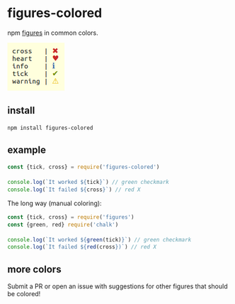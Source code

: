 # figures-colored

npm [figures](https://www.npmjs.com/package/figures) in common colors.

![figures-colored](https://raw.githubusercontent.com/m59peacemaker/node-figures-colored/master/figures-colored.jpg)

## install

```sh
npm install figures-colored
```

## example

```js
const {tick, cross} = require('figures-colored')

console.log(`It worked ${tick}`) // green checkmark
console.log(`It failed ${cross}`) // red X
```

The long way (manual coloring):

```js
const {tick, cross} = require('figures')
const {green, red} require('chalk')

console.log(`It worked ${green(tick)}`) // green checkmark
console.log(`It failed ${red(cross})`) // red X
```

## more colors

Submit a PR or open an issue with suggestions for other figures that should be colored!
